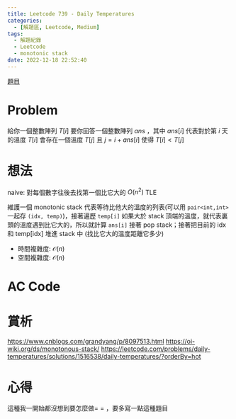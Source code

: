 ```yaml
---
title: Leetcode 739 - Daily Temperatures
categories:
  - [解題區, Leetcode, Medium]
tags:
  - 解題紀錄
  - Leetcode
  - monotonic stack
date: 2022-12-18 22:52:40
---
```


[題目](https://leetcode.com/problems/daily-temperatures/description/)

# Problem

給你一個整數陣列 $T[i]$ 要你回答一個整數陣列 $ans$ ，其中 $ans[i]$ 代表對於第 $i$ 天的溫度 $T[i]$ 會存在一個溫度 $T[j]$ 且 $j = i + ans[i]$ 使得 $T[i] < T[j]$

# 想法

naive: 對每個數字往後去找第一個比它大的 $O(n^2)$ TLE

維護一個 monotonic stack 代表等待比他大的溫度的列表(可以用 `pair<int,int>` 一起存 `(idx, temp)`)，接著遍歷 `temp[i]` 如果大於 stack 頂端的溫度，就代表裏頭的溫度遇到比它大的，所以就計算 `ans[i]` 接著 pop stack；接著把目前的 idx 和 temp[idx] 堆進 stack 中 (找比它大的溫度距離它多少)

- 時間複雜度: $\mathcal{O}(n)$
- 空間複雜度: $\mathcal{O}(n)$

# AC Code

<script src="https://emgithub.com/embed-v2.js?target=https%3A%2F%2Fgithub.com%2Froy4801%2Fsolved_problems%2Fblob%2Fmaster%2Fleetcode%2F739.cpp%23L16-L38&style=github&type=code&showBorder=on&showLineNumbers=on&showFileMeta=on&showFullPath=on&showCopy=on"></script>

<script src="https://emgithub.com/embed-v2.js?target=https%3A%2F%2Fgithub.com%2Froy4801%2Fsolved_problems%2Fblob%2Fmaster%2Fleetcode%2F739.cpp%23L40-L67&style=github&type=code&showBorder=on&showLineNumbers=on&showFileMeta=on&showFullPath=on&showCopy=on"></script>

# 賞析

<https://www.cnblogs.com/grandyang/p/8097513.html>
<https://oi-wiki.org/ds/monotonous-stack/>
<https://leetcode.com/problems/daily-temperatures/solutions/1516538/daily-temperatures/?orderBy=hot>

# 心得

這種我一開始都沒想到要怎麼做= = ，要多寫一點這種題目

